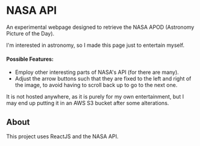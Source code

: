 # NASA API
An experimental webpage designed to retrieve the NASA APOD (Astronomy Picture of the Day). 

I'm interested in astronomy, so I made this page just to entertain myself.

#### Possible Features:
- Employ other interesting parts of NASA's API (for there are many).
- Adjust the arrow buttons such that they are fixed to the left and right of the image, to avoid having to scroll back up to go to the next one.

It is not hosted anywhere, as it is purely for my own entertainment, but I may end up putting it in an AWS S3 bucket after some alterations.

## About
This project uses ReactJS and the NASA API.
